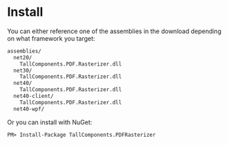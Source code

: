 # Install

You can either reference one of the assemblies in the download depending on what framework you target:

``` txt
assemblies/
  net20/
    TallComponents.PDF.Rasterizer.dll
  net30/
    TallComponents.PDF.Rasterizer.dll
  net40/
    TallComponents.PDF.Rasterizer.dll
  net40-client/
    TallComponents.PDF.Rasterizer.dll
  net40-wpf/
```

Or you can install with NuGet:

``` txt
PM> Install-Package TallComponents.PDFRasterizer
```